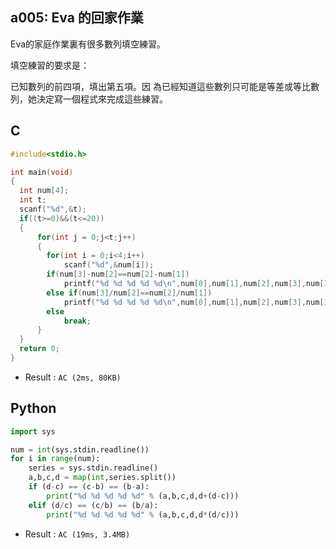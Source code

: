 ## a005: Eva 的回家作業
Eva的家庭作業裏有很多數列填空練習。

填空練習的要求是：

已知數列的前四項，填出第五項。因 為已經知道這些數列只可能是等差或等比數列，她決定寫一個程式來完成這些練習。

## C
```C
#include<stdio.h>

int main(void)
{
  int num[4];
  int t;
  scanf("%d",&t);
  if((t>=0)&&(t<=20))
  {
      for(int j = 0;j<t;j++)
      {
        for(int i = 0;i<4;i++)
            scanf("%d",&num[i]);
        if(num[3]-num[2]==num[2]-num[1])
            printf("%d %d %d %d %d\n",num[0],num[1],num[2],num[3],num[3]+(num[2]-num[1]));
        else if(num[3]/num[2]==num[2]/num[1])
            printf("%d %d %d %d %d\n",num[0],num[1],num[2],num[3],num[3]*(num[2]/num[1]));
        else
            break;
      }
  }
  return 0;
}
```
  * Result : `AC (2ms, 80KB)`

## Python
```python
import sys

num = int(sys.stdin.readline())
for i in range(num):
    series = sys.stdin.readline()
    a,b,c,d = map(int,series.split())
    if (d-c) == (c-b) == (b-a):
        print("%d %d %d %d %d" % (a,b,c,d,d+(d-c)))
    elif (d/c) == (c/b) == (b/a):
        print("%d %d %d %d %d" % (a,b,c,d,d*(d/c)))
```
  * Result : `AC (19ms, 3.4MB)`
